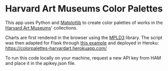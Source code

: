 # Harvard Art Museums Color Palettes

This app uses Python and [Matplotlib](https://matplotlib.org/) to create color palettes of works in the [Harvard Art Museums](https://harvardartmuseums.org/collections?q=)' collections.

Charts are first rendered in the browser using the [MPLD3](https://mpld3.github.io/) library. The  script was then adapted for Flask through [this example](https://github.com/nipunbatra/mpld3-flask) and deployed in Heroku: https://colorpalettes-harvardart.herokuapp.com/

To run this code locally on your machine, request a new API key from HAM and place it in the apikey.json file.
